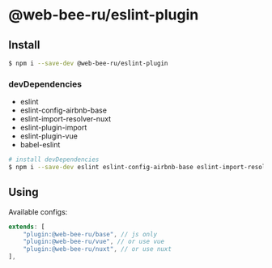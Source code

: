 # @web-bee-ru/eslint-plugin

## Install
``` bash
$ npm i --save-dev @web-bee-ru/eslint-plugin
```

### devDependencies
-   eslint
-   eslint-config-airbnb-base
-   eslint-import-resolver-nuxt
-   eslint-plugin-import
-   eslint-plugin-vue
-   babel-eslint

``` bash
# install devDependencies
$ npm i --save-dev eslint eslint-config-airbnb-base eslint-import-resolver-nuxt eslint-plugin-import eslint-plugin-vue babel-eslint
```

## Using
Available configs:
``` js
extends: [
    "plugin:@web-bee-ru/base", // js only
    "plugin:@web-bee-ru/vue", // or use vue
    "plugin:@web-bee-ru/nuxt", // or use nuxt
],
```